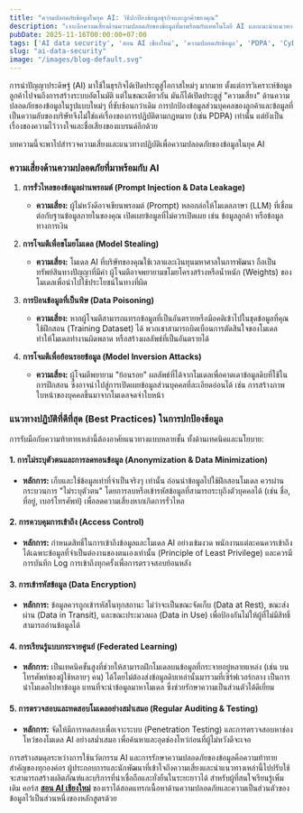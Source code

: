 ```yaml
---
title: "ความปลอดภัยข้อมูลในยุค AI: วิธีปกป้องข้อมูลธุรกิจและลูกค้าของคุณ"
description: "เจาะลึกความเสี่ยงด้านความปลอดภัยของข้อมูลที่มาพร้อมกับเทคโนโลยี AI และแนะนำแนวทางปฏิบัติที่ดีที่สุดสำหรับองค์กรในการปกป้องข้อมูลสำคัญ"
pubDate: 2025-11-16T00:00:00+07:00
tags: ['AI data security', 'สอน AI เชียงใหม่', 'ความปลอดภัยข้อมูล', 'PDPA', 'Cybersecurity']
slug: "ai-data-security"
image: "/images/blog-default.svg"
---
```


การนำปัญญาประดิษฐ์ (AI) มาใช้ในธุรกิจได้เปิดประตูสู่โอกาสใหม่ๆ มากมาย ตั้งแต่การวิเคราะห์ข้อมูลลูกค้าไปจนถึงการสร้างระบบอัตโนมัติ แต่ในขณะเดียวกัน มันก็ได้เปิดประตูสู่ "ความเสี่ยง" ด้านความปลอดภัยของข้อมูลในรูปแบบใหม่ๆ ที่ซับซ้อนกว่าเดิม การปกป้องข้อมูลส่วนบุคคลของลูกค้าและข้อมูลที่เป็นความลับของบริษัทจึงไม่ใช่แค่เรื่องของการปฏิบัติตามกฎหมาย (เช่น PDPA) เท่านั้น แต่ยังเป็นเรื่องของความไว้วางใจและชื่อเสียงของแบรนด์อีกด้วย

บทความนี้จะพาไปสำรวจความเสี่ยงและแนวทางปฏิบัติเพื่อความปลอดภัยของข้อมูลในยุค AI

### ความเสี่ยงด้านความปลอดภัยที่มาพร้อมกับ AI

1.  **การรั่วไหลของข้อมูลผ่านพรอมต์ (Prompt Injection & Data Leakage)**
    - **ความเสี่ยง:** ผู้ไม่หวังดีอาจเขียนพรอมต์ (Prompt) หลอกล่อให้โมเดลภาษา (LLM) ที่เชื่อมต่อกับฐานข้อมูลภายในของคุณ เปิดเผยข้อมูลที่ไม่ควรเปิดเผย เช่น ข้อมูลลูกค้า หรือข้อมูลทางการเงิน

2.  **การโจมตีเพื่อขโมยโมเดล (Model Stealing)**
    - **ความเสี่ยง:** โมเดล AI ที่บริษัทของคุณใช้เวลาและเงินทุนมหาศาลในการพัฒนา ถือเป็นทรัพย์สินทางปัญญาที่มีค่า ผู้โจมตีอาจพยายามขโมยโครงสร้างหรือน้ำหนัก (Weights) ของโมเดลเพื่อนำไปใช้ประโยชน์ในทางที่ผิด

3.  **การป้อนข้อมูลที่เป็นพิษ (Data Poisoning)**
    - **ความเสี่ยง:** หากผู้โจมตีสามารถแทรกข้อมูลที่เป็นอันตรายหรือมีอคติเข้าไปในชุดข้อมูลที่คุณใช้ฝึกสอน (Training Dataset) ได้ พวกเขาสามารถบิดเบือนการตัดสินใจของโมเดล ทำให้โมเดลทำงานผิดพลาด หรือสร้างผลลัพธ์ที่เป็นอันตรายได้

4.  **การโจมตีเพื่อย้อนรอยข้อมูล (Model Inversion Attacks)**
    - **ความเสี่ยง:** ผู้โจมตีพยายาม "ย้อนรอย" ผลลัพธ์ที่ได้จากโมเดลเพื่อคาดเดาข้อมูลดิบที่ใช้ในการฝึกสอน ซึ่งอาจนำไปสู่การเปิดเผยข้อมูลส่วนบุคคลที่ละเอียดอ่อนได้ เช่น การสร้างภาพใบหน้าของบุคคลขึ้นมาจากโมเดลจดจำใบหน้า

### แนวทางปฏิบัติที่ดีที่สุด (Best Practices) ในการปกป้องข้อมูล

การรับมือกับความท้าทายเหล่านี้ต้องอาศัยแนวทางแบบหลายชั้น ทั้งด้านเทคนิคและนโยบาย:

#### 1. การไม่ระบุตัวตนและการลดทอนข้อมูล (Anonymization & Data Minimization)
- **หลักการ:** เก็บและใช้ข้อมูลเท่าที่จำเป็นจริงๆ เท่านั้น ก่อนนำข้อมูลไปใช้ฝึกสอนโมเดล ควรผ่านกระบวนการ "ไม่ระบุตัวตน" โดยการลบหรือเข้ารหัสข้อมูลที่สามารถระบุถึงตัวบุคคลได้ (เช่น ชื่อ, ที่อยู่, เบอร์โทรศัพท์) เพื่อลดความเสี่ยงหากเกิดการรั่วไหล

#### 2. การควบคุมการเข้าถึง (Access Control)
- **หลักการ:** กำหนดสิทธิ์ในการเข้าถึงข้อมูลและโมเดล AI อย่างเข้มงวด พนักงานแต่ละคนควรเข้าถึงได้เฉพาะข้อมูลที่จำเป็นต่องานของตนเองเท่านั้น (Principle of Least Privilege) และควรมีการบันทึก Log การเข้าถึงทุกครั้งเพื่อการตรวจสอบย้อนหลัง

#### 3. การเข้ารหัสข้อมูล (Data Encryption)
- **หลักการ:** ข้อมูลควรถูกเข้ารหัสในทุกสถานะ ไม่ว่าจะเป็นขณะจัดเก็บ (Data at Rest), ขณะส่งผ่าน (Data in Transit), และขณะประมวลผล (Data in Use) เพื่อป้องกันไม่ให้ผู้ที่ไม่มีสิทธิ์สามารถอ่านข้อมูลได้

#### 4. การเรียนรู้แบบกระจายศูนย์ (Federated Learning)
- **หลักการ:** เป็นเทคนิคขั้นสูงที่ช่วยให้สามารถฝึกโมเดลบนข้อมูลที่กระจายอยู่หลายแหล่ง (เช่น บนโทรศัพท์ของผู้ใช้หลายๆ คน) ได้โดยไม่ต้องส่งข้อมูลดิบเหล่านั้นมารวมที่เซิร์ฟเวอร์กลาง เป็นการนำโมเดลไปหาข้อมูล แทนที่จะนำข้อมูลมาหาโมเดล ซึ่งช่วยรักษาความเป็นส่วนตัวได้ดีเยี่ยม

#### 5. การตรวจสอบและทดสอบโมเดลอย่างสม่ำเสมอ (Regular Auditing & Testing)
- **หลักการ:** จัดให้มีการทดสอบเพื่อเจาะระบบ (Penetration Testing) และการตรวจสอบหาช่องโหว่ของโมเดล AI อย่างสม่ำเสมอ เพื่อค้นหาและอุดช่องโหว่ก่อนที่ผู้ไม่หวังดีจะเจอ

การสร้างสมดุลระหว่างการใช้นวัตกรรม AI และการรักษาความปลอดภัยของข้อมูลคือความท้าทายสำคัญของทุกองค์กร ผู้ประกอบการและนักพัฒนาที่เข้าใจถึงความเสี่ยงและนำแนวทางเหล่านี้ไปปรับใช้ จะสามารถสร้างผลิตภัณฑ์และบริการที่น่าเชื่อถือและยั่งยืนในระยะยาวได้ สำหรับผู้ที่สนใจเรียนรู้เพิ่มเติม คอร์ส **[สอน AI เชียงใหม่](https://www.aiunlockinnovations.com/)** ของเราได้สอดแทรกเนื้อหาด้านความปลอดภัยและความเป็นส่วนตัวของข้อมูลไว้เป็นส่วนหนึ่งของหลักสูตรด้วย
